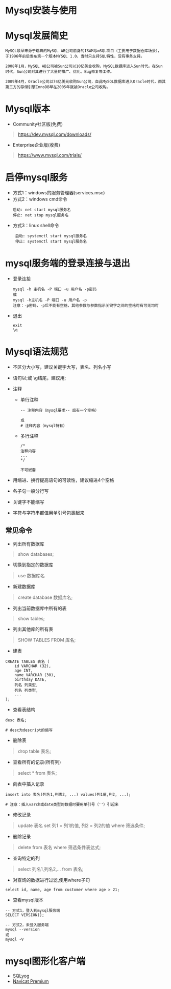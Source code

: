 Mysql安装与使用
==

# Mysql发展简史
```text
MySQL最早来源于瑞典的MySQL AB公司前身的ISAM与mSQL项目（主要用于数据仓库场景），
于1996年前后发布第一个版本MYSQL 1.0，当时只支持SQL特性，没有事务支持。

2008年1月，MySQL AB公司被Sun公司以10亿美金收购，MySQL数据库进入Sun时代。在Sun时代，Sun公司对其进行了大量的推广、优化、Bug修复等工作。

2009年4月，Oracle公司以74亿美元收购Sun公司，自此MySQL数据库进入Oracle时代，而其第三方的存储引擎InnoDB早在2005年就被Oracle公司收购。
```

# Mysql版本
* Community社区版(免费)
>https://dev.mysql.com/downloads/
* Enterprise企业版(收费)
>https://www.mysql.com/trials/

# 启停mysql服务
* 方式1：windows的服务管理器(services.msc)
* 方式2：windows cmd命令
    ```text
    启动: net start mysql服务名
    停止: net stop mysql服务名
    ```
* 方式3：linux shell命令
    ```text
     启动: systemctl start mysql服务名
     停止: systemctl start mysql服务名
    ```
# mysql服务端的登录连接与退出
* 登录连接
    ```text
    mysql -h 主机名 -P 端口 -u 用户名 -p密码
    或
    mysql -h主机名 -P 端口 -u 用户名 -p
    注意：-p密码，-p后不能有空格，其他参数与参数指示关键字之间的空格可有可无均可
    ```
* 退出
    ```text
    exit
    \q
    ```

# Mysql语法规范
* 不区分大小写，建议关键字大写，表名、列名小写
* 语句以;或 \g结尾，建议用;
* 注释
    * 单行注释
        ```text
        -- 注释内容（mysql要求-- 后有一个空格）
        
        或
        # 注释内容（mysql特有）
        ```
    * 多行注释
        ```text
        /*
        注释内容
        ...
        */

        不可嵌套
        ```
        
* 用缩进、换行提高语句的可读性，建议缩进4个空格
* 各子句一般分行写
* 关键字不能缩写
* 字符与字符串都值用单引号包裹起来

## 常见命令
* 列出所有数据库
>show databases;

* 切换到指定的数据库
>use 数据库名

* 新建数据库
>create database 数据库名;

* 列出当前数据库中所有的表
>show tables;

* 列出其他库的所有表
>SHOW TABLES FROM 库名;

* 建表
```text
CREATE TABLES 表名 (
    id VARCHAR (32),
    age INT,
    name VARCHAR (30),
    birthday DATE,
    列名 列类型,
    列名 列类型,
    ...
);

```

* 查看表结构
```text
desc 表名;

# desc为descript的缩写
``` 

* 删除表
>drop table 表名;

* 查看所有的记录(所有列)
>select * from 表名;

* 向表中插入记录
```text
insert into 表名(列名1,列表2, ...) values(列1值,列2, ...);

# 注意：插入varch或date类型的数据时要用单引号（''）引起来
```

* 修改记录
>update 表名 set 列1 = 列1的值, 列2 = 列2的值 where 筛选条件;

* 删除记录
>delete from 表名 where 筛选条件表达式;

* 查询特定的列
>select 列名1,列名2,... from 表名;

* 对查询的数据进行过滤,使用where子句
```text
select id, name, age from customer where age > 21;
```

* 查看mysql版本
```text
-- 方式1，登入到mysql服务端
SELECT VERSION();

-- 方式2，未登入服务端
mysql --version
或
mysql -V

```

# mysql图形化客户端
* [SQLyog](./SQLYog.md)
* [Navicat Premium](./NavicatPremium.md)


  








